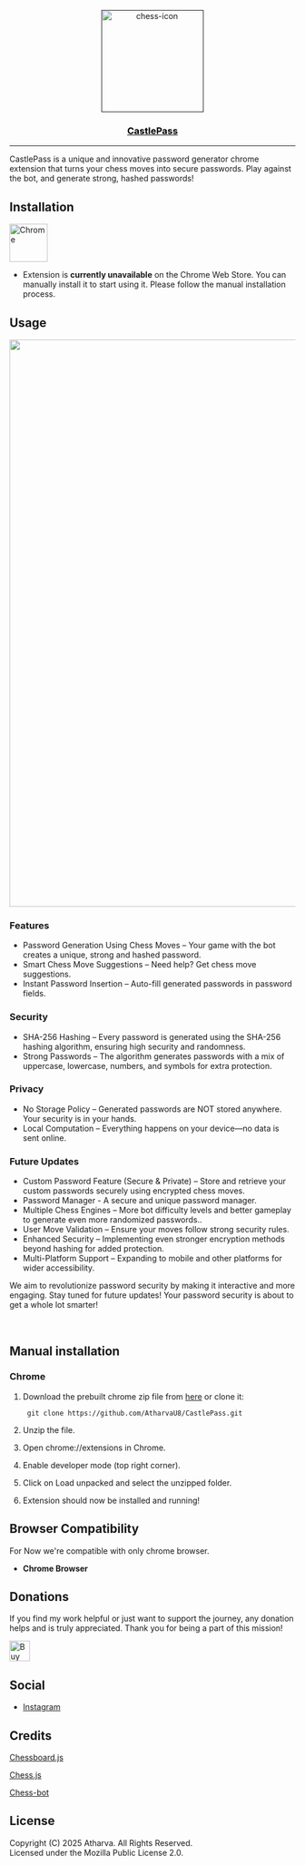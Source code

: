 [link-chrome]: https://chrome.google.com/webstore/detail/castlepass/ 'Chrome Web Store'
<p align="center">
  <a href="" rel="noopener">
 <img src="https://i.ibb.co/9H8bs1J2/chess-icon.png" alt="chess-icon" width="180" border="0" />
</p>

<a href="" style="color:#000"><h3 align="center">CastlePass</h3></a>

---

CastlePass is a unique and innovative password generator chrome extension that turns your chess moves into secure passwords. Play against the bot, and generate strong, hashed passwords!

## Installation

[<img src="https://user-images.githubusercontent.com/3750161/214147732-c75e96a4-48a4-4b64-b407-c2402e899a75.PNG" height="67" alt="Chrome" align="middle">][link-chrome]
* Extension is **currently unavailable** on the Chrome Web Store. You can manually install it to start using it. Please follow the manual installation process.

## Usage

<img src="https://imgur.com/veplviN.gif" width="1000">

<br>

### Features

- Password Generation Using Chess Moves – Your game with the bot creates a unique, strong and hashed password.
- Smart Chess Move Suggestions – Need help? Get chess move suggestions.
- Instant Password Insertion – Auto-fill generated passwords in password fields.

### Security

- SHA-256 Hashing – Every password is generated using the SHA-256 hashing algorithm, ensuring high security and randomness.
- Strong Passwords – The algorithm generates passwords with a mix of uppercase, lowercase, numbers, and symbols for extra protection.

### Privacy

- No Storage Policy – Generated passwords are NOT stored anywhere. Your security is in your hands.
- Local Computation – Everything happens on your device—no data is sent online.

### Future Updates 

- Custom Password Feature (Secure & Private) – Store and retrieve your custom passwords securely using encrypted chess moves.
- Password Manager - A secure and unique password manager.
- Multiple Chess Engines – More bot difficulty levels and better gameplay to generate even more randomized passwords..
- User Move Validation – Ensure your moves follow strong security rules.
- Enhanced Security – Implementing even stronger encryption methods beyond hashing for added protection.
- Multi-Platform Support – Expanding to mobile and other platforms for wider accessibility.

We aim to revolutionize password security by making it interactive and more engaging. Stay tuned for future updates! Your password security is about to get a whole lot smarter!

<br>

## Manual installation

<!-- Don't forget to disable the extension installed from the Web Store while you're testing manually installed version. -->

### Chrome
1. Download the prebuilt chrome zip file from [here](build) or clone it:
   
   		git clone https://github.com/AtharvaU8/CastlePass.git
   
3. Unzip the file.
4. Open chrome://extensions in Chrome.
5. Enable developer mode (top right corner).
6. Click on Load unpacked and select the unzipped folder.
7. Extension should now be installed and running!

## Browser Compatibility

For Now we're compatible with only chrome browser.

- **Chrome Browser**


## Donations

If you find my work helpful or just want to support the journey, any donation helps and is truly appreciated. Thank you for being a part of this mission!

<div>
  
<a href='https://ko-fi.com/P5P618SRMY' target='_blank'><img height='36' style='border:0px;height:36px;' src='https://storage.ko-fi.com/cdn/kofi3.png?v=6' border='0' alt='Buy Me a Coffee at ko-fi.com' /></a>

</div>


## Social

- [Instagram](https://www.instagram.com/atharvaugale8)


## Credits

[Chessboard.js](https://github.com/oakmac/chessboardjs)

[Chess.js](https://github.com/jhlywa/chess.js)

[Chess-bot](https://github.com/zeyu2001/chess-ai)


## License

Copyright (C) 2025 Atharva. All Rights Reserved. <br>
Licensed under the Mozilla Public License 2.0.
